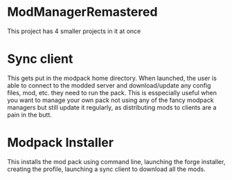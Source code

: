 # ModManagerRemastered

This project has 4 smaller projects in it at once

Sync client
===========
This gets put in the modpack home directory. When launched, the user is able to connect to the modded server and download/update any config files, mod, etc. they need to run the pack. This is esspecially useful when you want to manage your own pack not using any of the fancy modpack managers but still update it regularly, as distributing mods to clients are a pain in the butt.

Modpack Installer
=================
This installs the mod pack using command line, launching the forge installer, creating the profile, launching a sync client to download all the mods.

